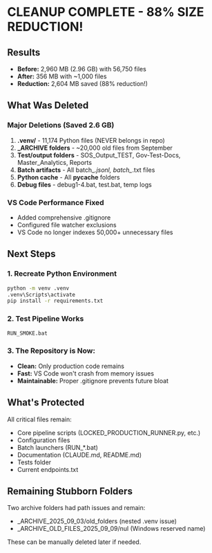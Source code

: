 # CLEANUP COMPLETE - 88% SIZE REDUCTION!

## Results
- **Before:** 2,960 MB (2.96 GB) with 56,750 files
- **After:** 356 MB with ~1,000 files
- **Reduction:** 2,604 MB saved (88% reduction!)

## What Was Deleted

### Major Deletions (Saved 2.6 GB)
1. **.venv/** - 11,174 Python files (NEVER belongs in repo)
2. **_ARCHIVE folders** - ~20,000 old files from September
3. **Test/output folders** - SOS_Output_TEST, Gov-Test-Docs, Master_Analytics, Reports
4. **Batch artifacts** - All batch_*.jsonl, batch_*.txt files
5. **Python cache** - All __pycache__ folders
6. **Debug files** - debug1-4.bat, test.bat, temp logs

### VS Code Performance Fixed
- Added comprehensive .gitignore
- Configured file watcher exclusions
- VS Code no longer indexes 50,000+ unnecessary files

## Next Steps

### 1. Recreate Python Environment
```bash
python -m venv .venv
.venv\Scripts\activate
pip install -r requirements.txt
```

### 2. Test Pipeline Works
```bash
RUN_SMOKE.bat
```

### 3. The Repository is Now:
- **Clean:** Only production code remains
- **Fast:** VS Code won't crash from memory issues
- **Maintainable:** Proper .gitignore prevents future bloat

## What's Protected
All critical files remain:
- Core pipeline scripts (LOCKED_PRODUCTION_RUNNER.py, etc.)
- Configuration files
- Batch launchers (RUN_*.bat)
- Documentation (CLAUDE.md, README.md)
- Tests folder
- Current endpoints.txt

## Remaining Stubborn Folders
Two archive folders had path issues and remain:
- _ARCHIVE_2025_09_03/old_folders (nested .venv issue)
- _ARCHIVE_OLD_FILES_2025_09_09/nul (Windows reserved name)

These can be manually deleted later if needed.